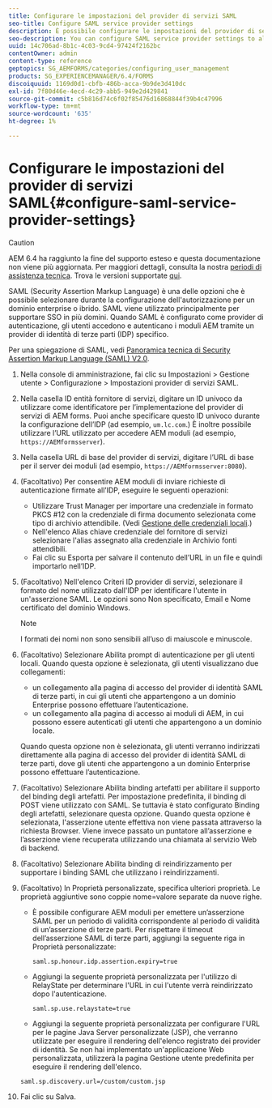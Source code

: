 ```yaml
---
title: Configurare le impostazioni del provider di servizi SAML
seo-title: Configure SAML service provider settings
description: È possibile configurare le impostazioni del provider di servizi SAML per consentire agli utenti di effettuare l’accesso e l’autenticazione per AEM moduli tramite un provider di identità di terze parti (IDP) specifico.
seo-description: You can configure SAML service provider settings to allow users to login and authenticate to AEM forms via a specified third-party identity provider (IDP).
uuid: 14c706ad-8b1c-4c03-9cd4-97424f2162bc
contentOwner: admin
content-type: reference
geptopics: SG_AEMFORMS/categories/configuring_user_management
products: SG_EXPERIENCEMANAGER/6.4/FORMS
discoiquuid: 1169d0d1-cbfb-486b-acca-9b9de3d410dc
exl-id: 7f80d46e-4ecd-4c29-abb5-949e2d429841
source-git-commit: c5b816d74c6f02f85476d16868844f39b4c47996
workflow-type: tm+mt
source-wordcount: '635'
ht-degree: 1%

---
```


# Configurare le impostazioni del provider di servizi SAML{#configure-saml-service-provider-settings}

>[!CAUTION]
>
>AEM 6.4 ha raggiunto la fine del supporto esteso e questa documentazione non viene più aggiornata. Per maggiori dettagli, consulta la nostra [periodi di assistenza tecnica](https://helpx.adobe.com/it/support/programs/eol-matrix.html). Trova le versioni supportate [qui](https://experienceleague.adobe.com/docs/).

SAML (Security Assertion Markup Language) è una delle opzioni che è possibile selezionare durante la configurazione dell&#39;autorizzazione per un dominio enterprise o ibrido. SAML viene utilizzato principalmente per supportare SSO in più domini. Quando SAML è configurato come provider di autenticazione, gli utenti accedono e autenticano i moduli AEM tramite un provider di identità di terze parti (IDP) specifico.

Per una spiegazione di SAML, vedi [Panoramica tecnica di Security Assertion Markup Language (SAML) V2.0](https://www.oasis-open.org/committees/download.php/20645/sstc-saml-tech-overview-2%200-draft-10.pdf).

1. Nella console di amministrazione, fai clic su Impostazioni > Gestione utente > Configurazione > Impostazioni provider di servizi SAML.
1. Nella casella ID entità fornitore di servizi, digitare un ID univoco da utilizzare come identificatore per l’implementazione del provider di servizi di AEM forms. Puoi anche specificare questo ID univoco durante la configurazione dell’IDP (ad esempio, `um.lc.com`.) È inoltre possibile utilizzare l’URL utilizzato per accedere AEM moduli (ad esempio, `https://AEMformsserver`).
1. Nella casella URL di base del provider di servizi, digitare l’URL di base per il server dei moduli (ad esempio, `https://AEMformsserver:8080`).
1. (Facoltativo) Per consentire AEM moduli di inviare richieste di autenticazione firmate all’IDP, eseguire le seguenti operazioni:

   * Utilizzare Trust Manager per importare una credenziale in formato PKCS #12 con la credenziale di firma documento selezionata come tipo di archivio attendibile. (Vedi [Gestione delle credenziali locali](/help/forms/using/admin-help/local-credentials.md#managing-local-credentials).)
   * Nell&#39;elenco Alias chiave credenziale del fornitore di servizi selezionare l&#39;alias assegnato alla credenziale in Archivio fonti attendibili.
   * Fai clic su Esporta per salvare il contenuto dell’URL in un file e quindi importarlo nell’IDP.

1. (Facoltativo) Nell&#39;elenco Criteri ID provider di servizi, selezionare il formato del nome utilizzato dall&#39;IDP per identificare l&#39;utente in un&#39;asserzione SAML. Le opzioni sono Non specificato, Email e Nome certificato del dominio Windows.

   >[!NOTE]
   >
   >I formati dei nomi non sono sensibili all’uso di maiuscole e minuscole.

1. (Facoltativo) Selezionare Abilita prompt di autenticazione per gli utenti locali. Quando questa opzione è selezionata, gli utenti visualizzano due collegamenti:

   * un collegamento alla pagina di accesso del provider di identità SAML di terze parti, in cui gli utenti che appartengono a un dominio Enterprise possono effettuare l’autenticazione.
   * un collegamento alla pagina di accesso ai moduli di AEM, in cui possono essere autenticati gli utenti che appartengono a un dominio locale.

   Quando questa opzione non è selezionata, gli utenti verranno indirizzati direttamente alla pagina di accesso del provider di identità SAML di terze parti, dove gli utenti che appartengono a un dominio Enterprise possono effettuare l’autenticazione.

1. (Facoltativo) Selezionare Abilita binding artefatti per abilitare il supporto del binding degli artefatti. Per impostazione predefinita, il binding di POST viene utilizzato con SAML. Se tuttavia è stato configurato Binding degli artefatti, selezionare questa opzione. Quando questa opzione è selezionata, l&#39;asserzione utente effettiva non viene passata attraverso la richiesta Browser. Viene invece passato un puntatore all’asserzione e l’asserzione viene recuperata utilizzando una chiamata al servizio Web di backend.
1. (Facoltativo) Selezionare Abilita binding di reindirizzamento per supportare i binding SAML che utilizzano i reindirizzamenti.
1. (Facoltativo) In Proprietà personalizzate, specifica ulteriori proprietà. Le proprietà aggiuntive sono coppie nome=valore separate da nuove righe.

   * È possibile configurare AEM moduli per emettere un’asserzione SAML per un periodo di validità corrispondente al periodo di validità di un’asserzione di terze parti. Per rispettare il timeout dell’asserzione SAML di terze parti, aggiungi la seguente riga in Proprietà personalizzate:

      `saml.sp.honour.idp.assertion.expiry=true`

   * Aggiungi la seguente proprietà personalizzata per l&#39;utilizzo di RelayState per determinare l&#39;URL in cui l&#39;utente verrà reindirizzato dopo l&#39;autenticazione.

      `saml.sp.use.relaystate=true`

   * Aggiungi la seguente proprietà personalizzata per configurare l&#39;URL per le pagine Java Server personalizzate (JSP), che verranno utilizzate per eseguire il rendering dell&#39;elenco registrato dei provider di identità. Se non hai implementato un&#39;applicazione Web personalizzata, utilizzerà la pagina Gestione utente predefinita per eseguire il rendering dell&#39;elenco.

   `saml.sp.discovery.url=/custom/custom.jsp`

1. Fai clic su Salva.
